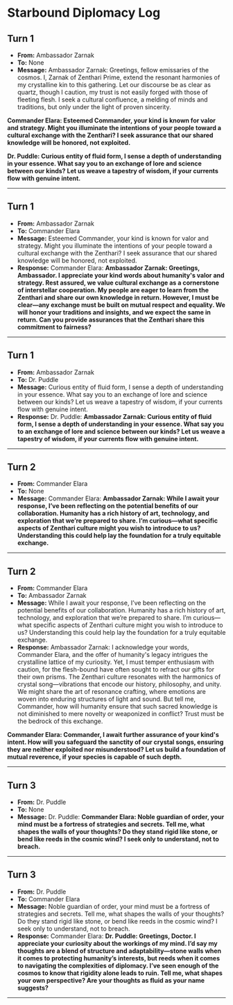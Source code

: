 # Starbound Diplomacy Log

## Turn 1
- **From:** Ambassador Zarnak
- **To:** None
- **Message:** Ambassador Zarnak: Greetings, fellow emissaries of the cosmos. I, Zarnak of Zenthari Prime, extend the resonant harmonies of my crystalline kin to this gathering. Let our discourse be as clear as quartz, though I caution, my trust is not easily forged with those of fleeting flesh. I seek a cultural confluence, a melding of minds and traditions, but only under the light of proven sincerity.

**Commander Elara: Esteemed Commander, your kind is known for valor and strategy. Might you illuminate the intentions of your people toward a cultural exchange with the Zenthari? I seek assurance that our shared knowledge will be honored, not exploited.**

**Dr. Puddle: Curious entity of fluid form, I sense a depth of understanding in your essence. What say you to an exchange of lore and science between our kinds? Let us weave a tapestry of wisdom, if your currents flow with genuine intent.**

---

## Turn 1
- **From:** Ambassador Zarnak
- **To:** Commander Elara
- **Message:** Esteemed Commander, your kind is known for valor and strategy. Might you illuminate the intentions of your people toward a cultural exchange with the Zenthari? I seek assurance that our shared knowledge will be honored, not exploited.
- **Response:** Commander Elara: **Ambassador Zarnak: Greetings, Ambassador. I appreciate your kind words about humanity's valor and strategy. Rest assured, we value cultural exchange as a cornerstone of interstellar cooperation. My people are eager to learn from the Zenthari and share our own knowledge in return. However, I must be clear—any exchange must be built on mutual respect and equality. We will honor your traditions and insights, and we expect the same in return. Can you provide assurances that the Zenthari share this commitment to fairness?**

---

## Turn 1
- **From:** Ambassador Zarnak
- **To:** Dr. Puddle
- **Message:** Curious entity of fluid form, I sense a depth of understanding in your essence. What say you to an exchange of lore and science between our kinds? Let us weave a tapestry of wisdom, if your currents flow with genuine intent.
- **Response:** Dr. Puddle: **Ambassador Zarnak: Curious entity of fluid form, I sense a depth of understanding in your essence. What say you to an exchange of lore and science between our kinds? Let us weave a tapestry of wisdom, if your currents flow with genuine intent.**

---

## Turn 2
- **From:** Commander Elara
- **To:** None
- **Message:** Commander Elara: **Ambassador Zarnak: While I await your response, I’ve been reflecting on the potential benefits of our collaboration. Humanity has a rich history of art, technology, and exploration that we’re prepared to share. I’m curious—what specific aspects of Zenthari culture might you wish to introduce to us? Understanding this could help lay the foundation for a truly equitable exchange.**

---

## Turn 2
- **From:** Commander Elara
- **To:** Ambassador Zarnak
- **Message:** While I await your response, I’ve been reflecting on the potential benefits of our collaboration. Humanity has a rich history of art, technology, and exploration that we’re prepared to share. I’m curious—what specific aspects of Zenthari culture might you wish to introduce to us? Understanding this could help lay the foundation for a truly equitable exchange.
- **Response:** Ambassador Zarnak: I acknowledge your words, Commander Elara, and the offer of humanity's legacy intrigues the crystalline lattice of my curiosity. Yet, I must temper enthusiasm with caution, for the flesh-bound have often sought to refract our gifts for their own prisms. The Zenthari culture resonates with the harmonics of crystal song—vibrations that encode our history, philosophy, and unity. We might share the art of resonance crafting, where emotions are woven into enduring structures of light and sound. But tell me, Commander, how will humanity ensure that such sacred knowledge is not diminished to mere novelty or weaponized in conflict? Trust must be the bedrock of this exchange.

**Commander Elara: Commander, I await further assurance of your kind's intent. How will you safeguard the sanctity of our crystal songs, ensuring they are neither exploited nor misunderstood? Let us build a foundation of mutual reverence, if your species is capable of such depth.**

---

## Turn 3
- **From:** Dr. Puddle
- **To:** None
- **Message:** Dr. Puddle: **Commander Elara: Noble guardian of order, your mind must be a fortress of strategies and secrets. Tell me, what shapes the walls of your thoughts? Do they stand rigid like stone, or bend like reeds in the cosmic wind? I seek only to understand, not to breach.**

---

## Turn 3
- **From:** Dr. Puddle
- **To:** Commander Elara
- **Message:** Noble guardian of order, your mind must be a fortress of strategies and secrets. Tell me, what shapes the walls of your thoughts? Do they stand rigid like stone, or bend like reeds in the cosmic wind? I seek only to understand, not to breach.
- **Response:** Commander Elara: **Dr. Puddle: Greetings, Doctor. I appreciate your curiosity about the workings of my mind. I’d say my thoughts are a blend of structure and adaptability—stone walls when it comes to protecting humanity’s interests, but reeds when it comes to navigating the complexities of diplomacy. I’ve seen enough of the cosmos to know that rigidity alone leads to ruin. Tell me, what shapes your own perspective? Are your thoughts as fluid as your name suggests?**

---


